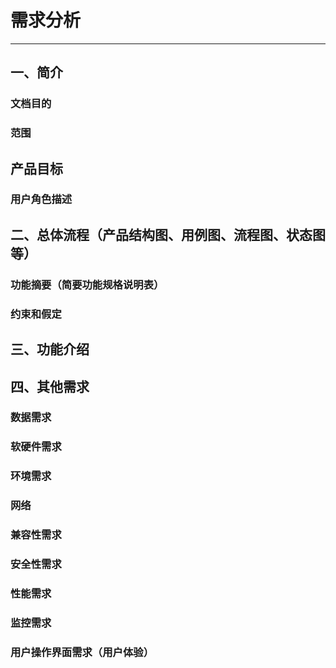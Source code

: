 # 需求分析

* * *

## 一、简介

### 文档目的

### 范围

## 产品目标

### 用户角色描述


## 二、总体流程（产品结构图、用例图、流程图、状态图等）

### 功能摘要（简要功能规格说明表）

### 约束和假定

## 三、功能介绍

## 四、其他需求

### 数据需求

### 软硬件需求

### 环境需求

### 网络

### 兼容性需求

### 安全性需求

### 性能需求

### 监控需求

### 用户操作界面需求（用户体验）
